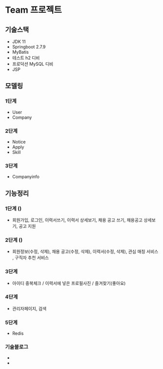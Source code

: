 # Team 프로젝트

## 기술스택
- JDK 11
- Springboot 2.7.9
- MyBatis
- 테스트 h2 디비
- 프로덕션 MySQL 디비
- JSP

## 모델링
### 1단계
- User
- Company
### 2단계
- Notice
- Apply
- Skill
### 3단계
- Companyinfo

## 기능정리
### 1단계 ()
- 회원가입, 로그인, 이력서쓰기, 이력서 상세보기, 채용 공고 쓰기, 채용공고 상세보기, 공고 지원
### 2단계 ()
- 회원정보(수정, 삭제), 채용 공고(수정, 삭제), 이력서(수정, 삭제), 관심 매칭 서비스 , 구직자 추천 서비스
### 3단계
- 아이디 중복체크 /  이력서에 넣은 프로필사진 / 즐겨찾기(좋아요)
### 4단계
- 관리자페이지, 검색
### 5단계
- Redis 


### 기술블로그
- 
- 